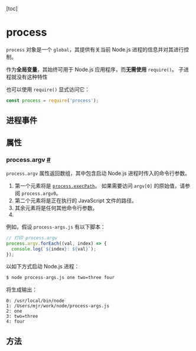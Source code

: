 [toc]

# process

`process` 对象是一个 `global`，其提供有关当前 Node.js 进程的信息并对其进行控制。 

作为**全局变量**，其始终可用于 Node.js 应用程序，而**无需使用** `require()`。  子进程就没有这种特性

也可以使用 `require()` 显式访问它：

```js
const process = require('process');
```



## 进程事件



## 属性

### process.argv [#](http://nodejs.cn/api/process.html#process_process_argv)

`process.argv` 属性返回数组，其中包含启动 Node.js 进程时传入的命令行参数。 

1. 第一个元素将是 [`process.execPath`](http://nodejs.cn/api/process.html#process_process_execpath)。 如果需要访问 `argv[0]` 的原始值，请参阅 `process.argv0`。 
2. 第二个元素将是正在执行的 JavaScript 文件的路径。
3.  其余元素将是任何其他命令行参数。
4. 

例如，假设 `process-args.js` 有以下脚本：

```js
// 打印 process.argv
process.argv.forEach((val, index) => {
  console.log(`${index}: ${val}`);
});
```

以如下方式启动 Node.js 进程：

```bash
$ node process-args.js one two=three four
```

将生成输出：

```text
0: /usr/local/bin/node
1: /Users/mjr/work/node/process-args.js
2: one
3: two=three
4: four
```



## 方法